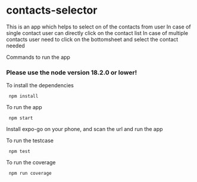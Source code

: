 # contacts-selector

This is an app which helps to select on of the contacts from user
In case of single contact user can directly click on the contact list
In case of multiple contacts user need to click on the bottomsheet and select the contact needed

Commands to run the app

### Please use the node version 18.2.0 or lower!

To install the dependencies
  ```
   npm install
  ```

To run the app
  ```
   npm start
  ```

Install expo-go on your phone, and scan the url and run the app

To run the testcase
  ```
   npm test
  ```

To run the coverage
  ```
   npm run coverage
  ```